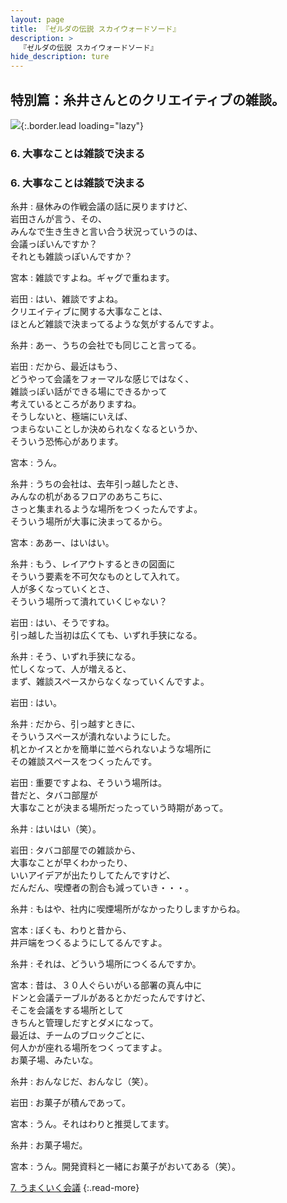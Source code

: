 ```yaml
---
layout: page
title: 『ゼルダの伝説 スカイウォードソード』
description: >
  『ゼルダの伝説 スカイウォードソード』
hide_description: ture
---
```


## 特別篇：糸井さんとのクリエイティブの雑談。

![](/interviews/jp/wii/souj/sp/img/mainvisual6.jpg){:.border.lead loading="lazy"}

### 6. 大事なことは雑談で決まる

<DIV CLASS="pagebox-r">

### 6. 大事なことは雑談で決まる

糸井
: 昼休みの作戦会議の話に戻りますけど、<br>岩田さんが言う、その、<br>みんなで生き生きと言い合う状況っていうのは、<br>会議っぽいんですか？<br>それとも雑談っぽいんですか？

宮本
: 雑談ですよね。ギャグで重ねます。

岩田
: はい、雑談ですよね。<br>クリエイティブに関する大事なことは、<br>ほとんど雑談で決まってるような気がするんですよ。

糸井
: あー、うちの会社でも同じこと言ってる。

岩田
: だから、最近はもう、<br>どうやって会議をフォーマルな感じではなく、<br>雑談っぽい話ができる場にできるかって<br>考えているところがありますね。<br>そうしないと、極端にいえば、<br>つまらないことしか決められなくなるというか、<br>そういう恐怖心があります。

宮本
: うん。

糸井
: うちの会社は、去年引っ越したとき、<br>みんなの机があるフロアのあちこちに、<br>さっと集まれるような場所をつくったんですよ。<br>そういう場所が大事に決まってるから。

宮本
: ああー、はいはい。

糸井
: もう、レイアウトするときの図面に<br>そういう要素を不可欠なものとして入れて。<br>人が多くなっていくとさ、<br>そういう場所って潰れていくじゃない？

岩田
: はい、そうですね。<br>引っ越した当初は広くても、いずれ手狭になる。

糸井
: そう、いずれ手狭になる。<br>忙しくなって、人が増えると、<br>まず、雑談スペースからなくなっていくんですよ。

岩田
: はい。

糸井
: だから、引っ越すときに、<br>そういうスペースが潰れないようにした。<br>机とかイスとかを簡単に並べられないような場所に<br>その雑談スペースをつくったんです。

岩田
: 重要ですよね、そういう場所は。<br>昔だと、タバコ部屋が<br>大事なことが決まる場所だったっていう時期があって。

糸井
: はいはい（笑）。

岩田
: タバコ部屋での雑談から、<br>大事なことが早くわかったり、<br>いいアイデアが出たりしてたんですけど、<br>だんだん、喫煙者の割合も減っていき・・・。

糸井
: もはや、社内に喫煙場所がなかったりしますからね。

宮本
: ぼくも、わりと昔から、<br>井戸端をつくるようにしてるんですよ。

糸井
: それは、どういう場所につくるんですか。

宮本
: 昔は、３０人ぐらいがいる部署の真ん中に<br>ドンと会議テーブルがあるとかだったんですけど、<br>そこを会議をする場所として<br>きちんと管理しだすとダメになって。<br>最近は、チームのブロックごとに、<br>何人かが座れる場所をつくってますよ。<br>お菓子場、みたいな。

糸井
: おんなじだ、おんなじ（笑）。

岩田
: お菓子が積んであって。

宮本
: うん。それはわりと推奨してます。

糸井
: お菓子場だ。

宮本
: うん。開発資料と一緒にお菓子がおいてある（笑）。

[7. うまくいく会議](7.md)
{:.read-more}

